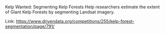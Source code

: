Kelp Wanted: Segmenting Kelp Forests
Help researchers estimate the extent of Giant Kelp Forests by segmenting Landsat imagery.

Link: https://www.drivendata.org/competitions/255/kelp-forest-segmentation/page/791/
